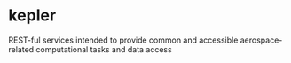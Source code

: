 # kepler
REST-ful services intended to provide common and accessible aerospace-related computational tasks and data access
